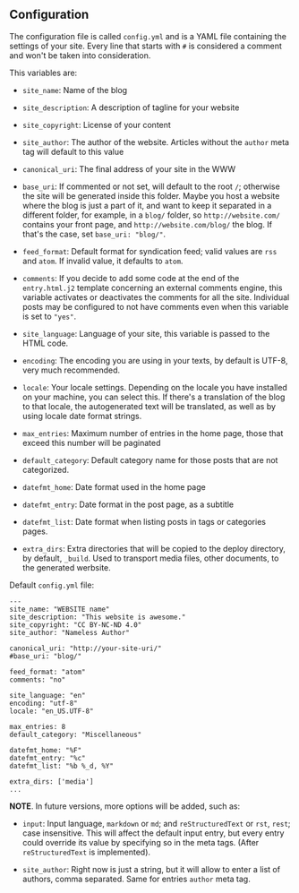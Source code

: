 <!-- vim: set ft=markdown fenc=utf-8 tw=72 nowrap: -->
<!-- Version: pynfact-1.0.2.dev4 -->

Configuration
-------------

The configuration file is called `config.yml` and is a YAML file
containing the settings of your site.  Every line that starts with `#`
is considered a comment and won't be taken into consideration.

This variables are:

  * `site_name`: Name of the blog

  * `site_description`: A description of tagline for your website

  * `site_copyright`: License of your content

  * `site_author`: The author of the website.  Articles without the
    `author` meta tag will default to this value

  * `canonical_uri`: The final address of your site in the WWW

  * `base_uri`: If commented or not set, will default to the root `/`;
    otherwise the site will be generated inside this folder.  Maybe you
    host a website where the blog is just a part of it, and want to keep
    it separated in a different folder, for example, in a `blog/`
    folder, so `http://website.com/` contains your front page, and
    `http://website.com/blog/` the blog.  If that's the case, set
    `base_uri: "blog/"`.

  * `feed_format`: Default format for syndication feed; valid values are
    `rss` and `atom`.  If invalid value, it defaults to `atom`.

  * `comments`: If you decide to add some code at the end of the
    `entry.html.j2` template concerning an external comments engine,
    this variable activates or deactivates the comments for all the
    site.  Individual posts may be configured to not have comments even
    when this variable is set to `"yes"`.

  * `site_language`: Language of your site, this variable is passed to
    the HTML code.

  * `encoding`: The encoding you are using in your texts, by default is
    UTF-8, very much recommended.

  * `locale`: Your locale settings.  Depending on the locale you have
    installed on your machine, you can select this.  If there's a
    translation of the blog to that locale, the autogenerated text will
    be translated, as well as by using locale date format strings.

  * `max_entries`: Maximum number of entries in the home page, those
    that exceed this number will be paginated

  * `default_category`: Default category name for those posts that are
    not categorized.

  * `datefmt_home`: Date format used in the home page

  * `datefmt_entry`: Date format in the post page, as a subtitle

  * `datefmt_list`: Date format when listing posts in tags or categories
    pages.

  * `extra_dirs`: Extra directories that will be copied to the deploy
    directory, by default, `_build`.  Used to transport media files,
    other documents, to the generated werbsite.

Default `config.yml` file:

    ---
    site_name: "WEBSITE name"
    site_description: "This website is awesome."
    site_copyright: "CC BY-NC-ND 4.0"
    site_author: "Nameless Author"

    canonical_uri: "http://your-site-uri/"
    #base_uri: "blog/"

    feed_format: "atom"
    comments: "no"

    site_language: "en"
    encoding: "utf-8"
    locale: "en_US.UTF-8"

    max_entries: 8
    default_category: "Miscellaneous"

    datefmt_home: "%F"
    datefmt_entry: "%c"
    datefmt_list: "%b %_d, %Y"

    extra_dirs: ['media']
    ...

**NOTE**.  In future versions, more options will be added, such as:

  * `input`: Input language, `markdown` or `md`; and `reStructuredText`
    or `rst`, `rest`; case insensitive.  This will affect the default
    input entry, but every entry could override its value by specifying
    so in the meta tags.  (After `reStructuredText` is implemented).

  * `site_author`: Right now is just a string, but it will allow to
    enter a list of authors, comma separated.  Same for entries
    `author` meta tag.

